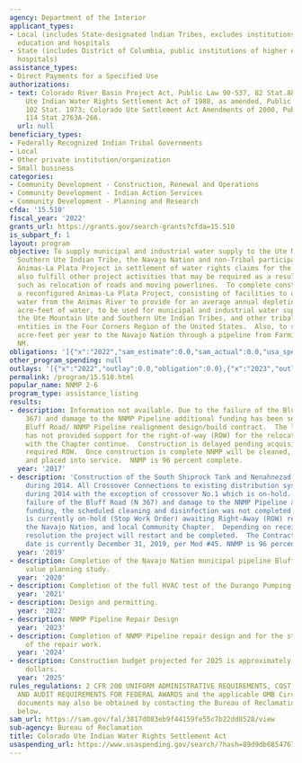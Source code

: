 ```yaml
---
agency: Department of the Interior
applicant_types:
- Local (includes State-designated lndian Tribes, excludes institutions of higher
  education and hospitals
- State (includes District of Columbia, public institutions of higher education and
  hospitals)
assistance_types:
- Direct Payments for a Specified Use
authorizations:
- text: Colorado River Basin Project Act, Public Law 90-537, 82 Stat.885; Colorado
    Ute Indian Water Rights Settlement Act of 1988, as amended, Public Law 100-585,
    102 Stat. 1973; Colorado Ute Settlement Act Amendments of 2000, Public Law 106-554,
    114 Stat 2763A-266.
  url: null
beneficiary_types:
- Federally Recognized Indian Tribal Governments
- Local
- Other private institution/organization
- Small business
categories:
- Community Development - Construction, Renewal and Operations
- Community Development - Indian Action Services
- Community Development - Planning and Research
cfda: '15.510'
fiscal_year: '2022'
grants_url: https://grants.gov/search-grants?cfda=15.510
is_subpart_f: 1
layout: program
objective: To supply municipal and industrial water supply to the Ute Mountain Ute,
  Southern Ute Indian Tribe, the Navajo Nation and non-Tribal participants from the
  Animas-La Plata Project in settlement of water rights claims for the Tribes, and
  also fulfill other project activities that may be required as a result of the construction,
  such as relocation of roads and moving powerlines.  To complete construction of
  a reconfigured Animas-La Plata Project, consisting of facilities to divert and store
  water from the Animas River to provide for an average annual depletion of 57,100
  acre-feet of water, to be used for municipal and industrial water supply only, for
  the Ute Mountain Ute and Southern Ute Indian Tribes, and other tribal and non-tribal
  entities in the Four Corners Region of the United States.  Also, to supply 4,680
  acre-feet per year to the Navajo Nation through a pipeline from Farmington to Shiprock,
  NM.
obligations: '[{"x":"2022","sam_estimate":0.0,"sam_actual":0.0,"usa_spending_actual":0.0},{"x":"2023","sam_estimate":0.0,"sam_actual":0.0,"usa_spending_actual":0.0},{"x":"2024","sam_estimate":3500000.0,"sam_actual":0.0,"usa_spending_actual":11028178.53}]'
other_program_spending: null
outlays: '[{"x":"2022","outlay":0.0,"obligation":0.0},{"x":"2023","outlay":0.0,"obligation":0.0},{"x":"2024","outlay":0.0,"obligation":0.0}]'
permalink: /program/15.510.html
popular_name: NNMP 2-6
program_type: assistance_listing
results:
- description: Information not available. Due to the failure of the Bluff Road (N
    367) and damage to the NNMP Pipeline additional funding has been secured for the
    Bluff Road/ NNMP Pipeline realignment design/build contract.  The local Chapter
    has not provided support for the right-of-way (ROW) for the relocated pipeline.  Discussions
    with the Chapter continue.  Construction is delayed pending acquisition of the
    required ROW.  Once construction is complete NNMP will be cleaned, disinfected
    and placed into service.  NNMP is 96 percent complete.
  year: '2017'
- description: 'Construction of the South Shiprock Tank and Nenahnezad Tank were completed
    during 2014. All Crossover Connections to existing distribution systems were completed
    during 2014 with the exception of crossover No.1 which is on-hold.  Due to the
    failure of the Bluff Road (N 367) and damage to the NNMP Pipeline and a lack of
    funding, the scheduled cleaning and disinfection was not completed in 2014.  Contract
    is currently on-hold (Stop Work Order) awaiting Right-Away (ROW) resolution from
    the Navajo Nation, and local Community Chapter.  Depending on receipt of the ROW
    resolution the project will restart and be completed.  The Contract Completion
    date is currently December 31, 2019, per Mod #45. NNMP is 96 percent complete.'
  year: '2019'
- description: Completion of the Navajo Nation municipal pipeline Bluff Road bypass
    value planning study.
  year: '2020'
- description: Completion of the full HVAC test of the Durango Pumping Plant.
  year: '2021'
- description: Design and permitting.
  year: '2022'
- description: NNMP Pipeline Repair Design
  year: '2023'
- description: Completion of NNMP Pipeline repair design and for the start of Construction
    of the repair work.
  year: '2024'
- description: Construction budget projected for 2025 is approximately $10 Million
    dollars.
  year: '2025'
rules_regulations: 2 CFR 200 UNIFORM ADMINISTRATIVE REQUIREMENTS, COST PRINCIPLES,
  AND AUDIT REQUIREMENTS FOR FEDERAL AWARDS and the applicable OMB Circulars.  These
  documents may also be obtained by contacting the Bureau of Reclamation Office listed
  below.
sam_url: https://sam.gov/fal/3817d083eb9f44159fe55c7b22dd8528/view
sub-agency: Bureau of Reclamation
title: Colorado Ute Indian Water Rights Settlement Act
usaspending_url: https://www.usaspending.gov/search/?hash=89d9db6854767f616625fed47e56cd98
---
```

